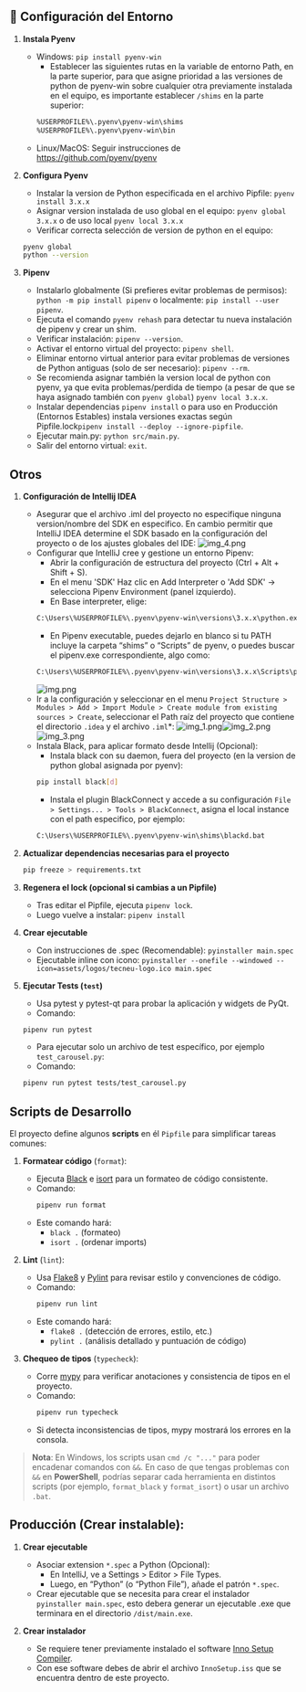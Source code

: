 ## 🚀 Configuración del Entorno

1. **Instala Pyenv**
    - Windows: `pip install pyenv-win`
      - Establecer las siguientes rutas en la variable de entorno Path, en la parte superior, para que asigne prioridad a las versiones de python de pyenv-win sobre cualquier otra previamente instalada en el equipo, es importante establecer `/shims` en la parte superior:
      ```bash
      %USERPROFILE%\.pyenv\pyenv-win\shims
      %USERPROFILE%\.pyenv\pyenv-win\bin
    - Linux/MacOS: Seguir instrucciones de https://github.com/pyenv/pyenv

2. **Configura Pyenv**
   - Instalar la version de Python especificada en el archivo Pipfile: `pyenv install 3.x.x`
   - Asignar version instalada de uso global en el equipo: `pyenv global 3.x.x` o de uso local `pyenv local 3.x.x`
   - Verificar correcta selección de version de python en el equipo:
   ```bash
   pyenv global
   python --version

3. **Pipenv**
   - Instalarlo globalmente (Si prefieres evitar problemas de permisos): `python -m pip install pipenv` o localmente: `pip install --user pipenv`.
   - Ejecuta el comando `pyenv rehash` para detectar tu nueva instalación de pipenv y crear un shim.
   - Verificar instalación: `pipenv --version`.
   - Activar el entorno virtual del proyecto: `pipenv shell`.
   - Eliminar entorno virtual anterior para evitar problemas de versiones de Python antiguas (solo de ser necesario): `pipenv --rm`.
   - Se recomienda asignar también la version local de python con pyenv, ya que evita problemas/perdida de tiempo (a pesar de que se haya asignado también con `pyenv global`) `pyenv local 3.x.x`.
   - Instalar dependencias `pipenv install` o para uso en Producción (Entornos Estables) instala versiones exactas según Pipfile.lock`pipenv install --deploy --ignore-pipfile`.
   - Ejecutar main.py: `python src/main.py`.
   - Salir del entorno virtual: `exit`.

## Otros

1. **Configuración de Intellij IDEA**
   - Asegurar que el archivo .iml del proyecto no especifique ninguna version/nombre del SDK en especifico. En cambio permitir que IntelliJ IDEA determine el SDK basado en la configuración del proyecto o de los ajustes globales del IDE:
   ![img_4.png](img_4.png)
   - Configurar que IntelliJ cree y gestione un entorno Pipenv:
     - Abrir la configuración de estructura del proyecto (Ctrl + Alt + Shift + S).
     - En el menu 'SDK' Haz clic en Add Interpreter o 'Add SDK' → selecciona Pipenv Environment (panel izquierdo).
     - En Base interpreter, elige: 
     ```bash
     C:\Users\%USERPROFILE%\.pyenv\pyenv-win\versions\3.x.x\python.exe
     ```
     - En Pipenv executable, puedes dejarlo en blanco si tu PATH incluye la carpeta “shims” o “Scripts” de pyenv, o puedes buscar el pipenv.exe correspondiente, algo como:
     ```bash
     C:\Users\%USERPROFILE%\.pyenv\pyenv-win\versions\3.x.x\Scripts\pipenv.exe
     ```
     ![img.png](img.png)
   - Ir a la configuración y seleccionar en el menu `Project Structure > Modules > Add > Import Module > Create module from existing sources > Create`, seleccionar el Path raíz del proyecto que contiene el directorio `.idea` y el archivo `.iml`*:
   ![img_1.png](img_1.png)![img_2.png](img_2.png)![img_3.png](img_3.png)
   - Instala Black, para aplicar formato desde Intellij (Opcional):
     - Instala black con su daemon, fuera del proyecto (en la version de python global asignada por pyenv):
      ```bash
      pip install black[d]
      ```
     - Instala el plugin BlackConnect y accede a su configuración `File > Settings... > Tools > BlackConnect`, asigna el local instance con el path especifico, por ejemplo:
      ```bash
      C:\Users\%USERPROFILE%\.pyenv\pyenv-win\shims\blackd.bat
      ```
   
2. **Actualizar dependencias necesarias para el proyecto**
   ```bash
   pip freeze > requirements.txt
   
3. **Regenera el lock (opcional si cambias a un Pipfile)**
   - Tras editar el Pipfile, ejecuta `pipenv lock`.
   - Luego vuelve a instalar: `pipenv install`
   
4. **Crear ejecutable**
    - Con instrucciones de .spec (Recomendable): `pyinstaller main.spec`
    - Ejecutable inline con icono: `pyinstaller --onefile --windowed --icon=assets/logos/tecneu-logo.ico main.spec`

5. **Ejecutar Tests (`test`)**
   -  Usa pytest y pytest-qt para probar la aplicación y widgets de PyQt.
   - Comando:
   ```bash
   pipenv run pytest
   ```
   - Para ejecutar solo un archivo de test específico, por ejemplo `test_carousel.py`:
   - Comando:
   ```bash
   pipenv run pytest tests/test_carousel.py
   ```
## Scripts de Desarrollo

El proyecto define algunos **scripts** en él `Pipfile` para simplificar tareas comunes:

1. **Formatear código** (`format`):
    - Ejecuta [Black](https://black.readthedocs.io/en/stable/) e [isort](https://pycqa.github.io/isort/) para un formateo de código consistente.
    - Comando:
      ```bash
      pipenv run format
      ```
    - Este comando hará:
        - `black .` (formateo)
        - `isort .` (ordenar imports)

2. **Lint** (`lint`):
    - Usa [Flake8](https://flake8.pycqa.org/en/latest/) y [Pylint](https://pylint.pycqa.org/en/latest/) para revisar estilo y convenciones de código.
    - Comando:
      ```bash
      pipenv run lint
      ```
    - Este comando hará:
        - `flake8 .` (detección de errores, estilo, etc.)
        - `pylint .` (análisis detallado y puntuación de código)

3. **Chequeo de tipos** (`typecheck`):
    - Corre [mypy](http://mypy-lang.org/) para verificar anotaciones y consistencia de tipos en el proyecto.
    - Comando:
      ```bash
      pipenv run typecheck
      ```
    - Si detecta inconsistencias de tipos, mypy mostrará los errores en la consola.

> **Nota**: En Windows, los scripts usan `cmd /c "..."` para poder encadenar comandos con `&&`.
> En caso de que tengas problemas con `&&` en **PowerShell**, podrías separar cada herramienta en distintos scripts (por ejemplo, `format_black` y `format_isort`) o usar un archivo `.bat`.


## Producción (Crear instalable):

1. **Crear ejecutable**
   - Asociar extension `*.spec` a Python (Opcional):
     - En IntelliJ, ve a Settings > Editor > File Types. 
     - Luego, en “Python” (o “Python File”), añade el patrón `*.spec`.
   - Crear ejecutable que se necesita para crear el instalador `pyinstaller main.spec`, esto debera generar un ejecutable .exe que terminara en el directorio `/dist/main.exe`.

2. **Crear instalador**
   - Se requiere tener previamente instalado el software [Inno Setup Compiler](https://jrsoftware.org/isdl.php).
   - Con ese software debes de abrir el archivo `InnoSetup.iss` que se encuentra dentro de este proyecto.
